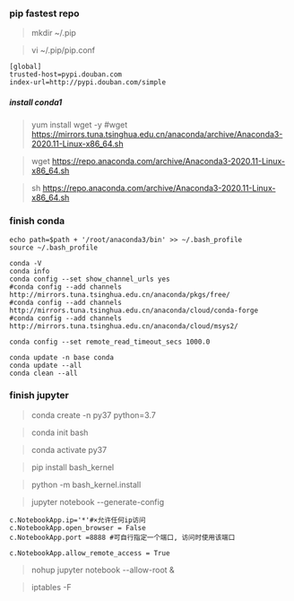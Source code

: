 ### pip fastest repo
> mkdir ~/.pip

> vi ~/.pip/pip.conf
```
[global]
trusted-host=pypi.douban.com
index-url=http://pypi.douban.com/simple
```
##### install conda1
> yum install wget -y
#wget https://mirrors.tuna.tsinghua.edu.cn/anaconda/archive/Anaconda3-2020.11-Linux-x86_64.sh

> wget https://repo.anaconda.com/archive/Anaconda3-2020.11-Linux-x86_64.sh

> sh https://repo.anaconda.com/archive/Anaconda3-2020.11-Linux-x86_64.sh

### finish conda 
```
echo path=$path + '/root/anaconda3/bin' >> ~/.bash_profile 
source ~/.bash_profile

conda -V
conda info
conda config --set show_channel_urls yes
#conda config --add channels http://mirrors.tuna.tsinghua.edu.cn/anaconda/pkgs/free/
#conda config --add channels http://mirrors.tuna.tsinghua.edu.cn/anaconda/cloud/conda-forge 
#conda config --add channels http://mirrors.tuna.tsinghua.edu.cn/anaconda/cloud/msys2/

conda config --set remote_read_timeout_secs 1000.0

conda update -n base conda
conda update --all
conda clean --all
```



### finish jupyter
> conda create -n py37 python=3.7

> conda init bash

> conda activate py37

> pip install bash_kernel

> python -m bash_kernel.install

> jupyter notebook --generate-config

```
c.NotebookApp.ip='*'#×允许任何ip访问
c.NotebookApp.open_browser = False
c.NotebookApp.port =8888 #可自行指定一个端口, 访问时使用该端口

c.NotebookApp.allow_remote_access = True
```

> nohup jupyter notebook --allow-root &

> iptables -F



